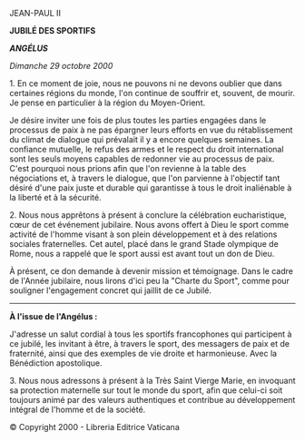 JEAN-PAUL II

**JUBILÉ DES SPORTIFS**

***ANGÉLUS***

*Dimanche 29 octobre 2000*

1\. En ce moment de joie, nous ne pouvons ni ne devons oublier que dans certaines régions du monde, l'on continue de souffrir et, souvent, de mourir. Je pense en particulier à la région du Moyen-Orient.

Je désire inviter une fois de plus toutes les parties engagées dans le processus de paix à ne pas épargner leurs efforts en vue du rétablissement du climat de dialogue qui prévalait il y a encore quelques semaines. La confiance mutuelle, le refus des armes et le respect du droit international sont les seuls moyens capables de redonner vie au processus de paix. C'est pourquoi nous prions afin que l'on revienne à la table des négociations et, à travers le dialogue, que l'on parvienne à l'objectif tant désiré d'une paix juste et durable qui garantisse à tous le droit inaliénable à la liberté et à la sécurité.

2\. Nous nous apprêtons à présent à conclure la célébration eucharistique, cœur de cet événement jubilaire. Nous avons offert à Dieu le sport comme activité de l'homme visant à son plein développement et à des relations sociales fraternelles. Cet autel, placé dans le grand Stade olympique de Rome, nous a rappelé que le sport aussi est avant tout un don de Dieu.

À présent, ce don demande à devenir mission et témoignage. Dans le cadre de l'Année jubilaire, nous lirons d'ici peu la "Charte du Sport", comme pour souligner l'engagement concret qui jaillit de ce Jubilé.

** * **

**À l'issue de l'Angélus :**

J'adresse un salut cordial à tous les sportifs francophones qui participent à ce jubilé, les invitant à être, à travers le sport, des messagers de paix et de fraternité, ainsi que des exemples de vie droite et harmonieuse. Avec la Bénédiction apostolique.

3\. Nous nous adressons à présent à la Très Saint Vierge Marie, en invoquant sa protection maternelle sur tout le monde du sport, afin que celui-ci soit toujours animé par des valeurs authentiques et contribue au développement intégral de l'homme et de la société.

© Copyright 2000 - Libreria Editrice Vaticana